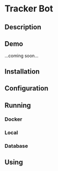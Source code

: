 # Tracker Bot

## Description

## Demo

...coming soon...

## Installation

## Configuration

## Running

### Docker

### Local

### Database

## Using
